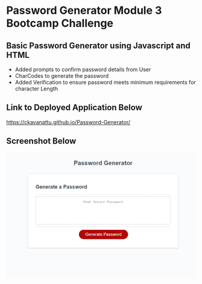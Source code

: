 # Password Generator Module 3 Bootcamp Challenge

## Basic Password Generator using Javascript and HTML
* Added prompts to confirm password details from User
* CharCodes to generate the password
* Added Verification to ensure password meets minimum requirements for character Length

## Link to Deployed Application Below

https://ckavanattu.github.io/Password-Generator/

## Screenshot Below
![Sample Website](Image.png)

